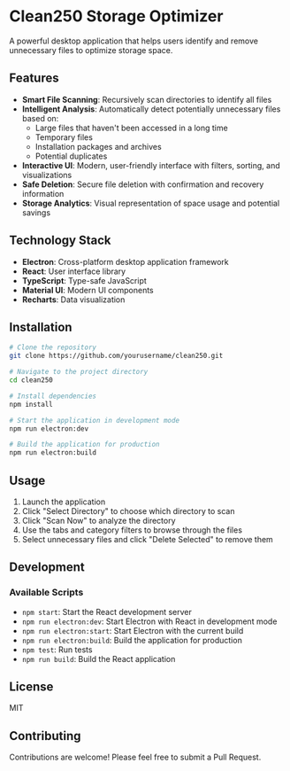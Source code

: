 # Clean250 Storage Optimizer

A powerful desktop application that helps users identify and remove unnecessary files to optimize storage space.

## Features

- **Smart File Scanning**: Recursively scan directories to identify all files
- **Intelligent Analysis**: Automatically detect potentially unnecessary files based on:
  - Large files that haven't been accessed in a long time
  - Temporary files
  - Installation packages and archives
  - Potential duplicates
- **Interactive UI**: Modern, user-friendly interface with filters, sorting, and visualizations
- **Safe Deletion**: Secure file deletion with confirmation and recovery information
- **Storage Analytics**: Visual representation of space usage and potential savings

## Technology Stack

- **Electron**: Cross-platform desktop application framework
- **React**: User interface library
- **TypeScript**: Type-safe JavaScript
- **Material UI**: Modern UI components
- **Recharts**: Data visualization

## Installation

```bash
# Clone the repository
git clone https://github.com/yourusername/clean250.git

# Navigate to the project directory
cd clean250

# Install dependencies
npm install

# Start the application in development mode
npm run electron:dev

# Build the application for production
npm run electron:build
```

## Usage

1. Launch the application
2. Click "Select Directory" to choose which directory to scan
3. Click "Scan Now" to analyze the directory
4. Use the tabs and category filters to browse through the files
5. Select unnecessary files and click "Delete Selected" to remove them

## Development

### Available Scripts

- `npm start`: Start the React development server
- `npm run electron:dev`: Start Electron with React in development mode
- `npm run electron:start`: Start Electron with the current build
- `npm run electron:build`: Build the application for production
- `npm test`: Run tests
- `npm run build`: Build the React application

## License

MIT

## Contributing

Contributions are welcome! Please feel free to submit a Pull Request.
